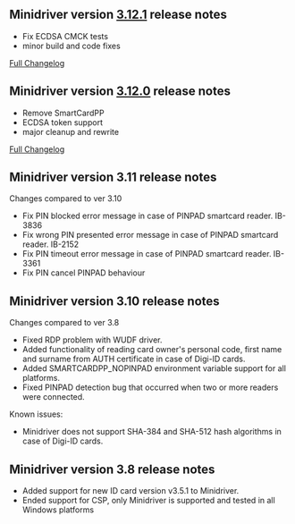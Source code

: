 Minidriver version [3.12.1](https://github.com/open-eid/minidriver/releases/tag/v3.12.1) release notes
-----------------------------------
- Fix ECDSA CMCK tests
- minor build and code fixes

[Full Changelog](https://github.com/open-eid/minidriver/compare/v3.12.0...v3.12.1)

Minidriver version [3.12.0](https://github.com/open-eid/minidriver/releases/tag/v3.12.0) release notes
-----------------------------------
- Remove SmartCardPP
- ECDSA token support
- major cleanup and rewrite

[Full Changelog](https://github.com/open-eid/minidriver/compare/v3.11.1...v3.12.0)

Minidriver version 3.11 release notes
-----------------------------------
Changes compared to ver 3.10

- Fix PIN blocked error message in case of PINPAD smartcard reader. IB-3836
- Fix wrong PIN presented error message in case of PINPAD smartcard reader. IB-2152
- Fix PIN timeout error message in case of PINPAD smartcard reader. IB-3361
- Fix PIN cancel PINPAD behaviour


Minidriver version 3.10 release notes
-----------------------------------
Changes compared to ver 3.8

- Fixed RDP problem with WUDF driver.
- Added functionality of reading card owner's personal code, first name and surname from AUTH certificate in case of Digi-ID cards. 
- Added SMARTCARDPP_NOPINPAD environment variable support for all platforms.
- Fixed PINPAD detection bug that occurred when two or more readers were connected.

Known issues:
- Minidriver does not support SHA-384 and SHA-512 hash algorithms in case of Digi-ID cards.


Minidriver version 3.8 release notes
-----------------------------------

- Added support for new ID card version v3.5.1 to Minidriver.
- Ended support for CSP, only Minidriver is supported and tested in all Windows platforms
